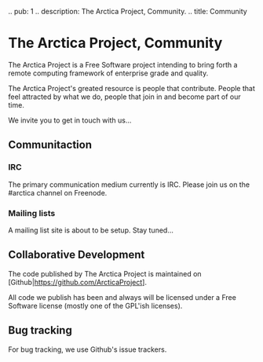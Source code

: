 .. pub: 1
.. description: The Arctica Project, Community.
.. title: Community

# The Arctica Project, Community

The Arctica Project is a Free Software project intending to bring forth a
remote computing framework of enterprise grade and quality.

The Arctica Project's greated resource is people that contribute. People
that feel attracted by what we do, people that join in and become part of our time.

We invite you to get in touch with us...

## Communitaction

### IRC

The primary communication medium currently is IRC. Please join us on
the #arctica channel on Freenode.

### Mailing lists

A mailing list site is about to be setup. Stay tuned...

## Collaborative Development

The code published by The Arctica Project is maintained on
[Github|https://github.com/ArcticaProject].

All code we publish has been and always will be licensed under a Free
Software license (mostly one of the GPL'ish licenses).

## Bug tracking

For bug tracking, we use Github's issue trackers.

